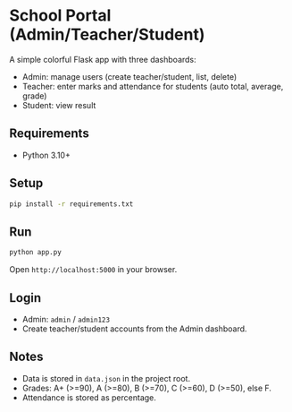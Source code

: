 # School Portal (Admin/Teacher/Student)

A simple colorful Flask app with three dashboards:
- Admin: manage users (create teacher/student, list, delete)
- Teacher: enter marks and attendance for students (auto total, average, grade)
- Student: view result

## Requirements
- Python 3.10+

## Setup
```bash
pip install -r requirements.txt
```

## Run
```bash
python app.py
```
Open `http://localhost:5000` in your browser.

## Login
- Admin: `admin` / `admin123`
- Create teacher/student accounts from the Admin dashboard.

## Notes
- Data is stored in `data.json` in the project root.
- Grades: A+ (>=90), A (>=80), B (>=70), C (>=60), D (>=50), else F.
- Attendance is stored as percentage.
